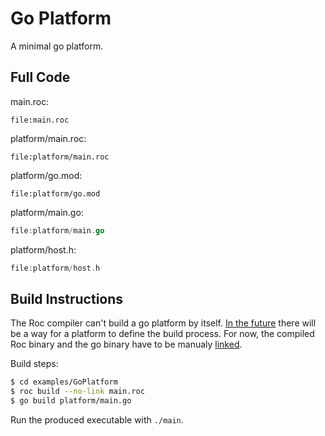# Go Platform

A minimal go platform.

## Full Code

main.roc:
```roc
file:main.roc
```

platform/main.roc:
```roc
file:platform/main.roc
```

platform/go.mod:
```
file:platform/go.mod
```

platform/main.go:
```go
file:platform/main.go
```

platform/host.h:
```c
file:platform/host.h
```

## Build Instructions

The Roc compiler can't build a go platform by itself. [In the
future](https://roc.zulipchat.com/#narrow/stream/304641-ideas/topic/Platform.20host.20build.20process) there will be a way for a platform to define the build process.
For now, the compiled Roc binary and the go binary have to be manualy [linked](https://en.wikipedia.org/wiki/Linker_(computing)).

Build steps:

```bash
$ cd examples/GoPlatform
$ roc build --no-link main.roc
$ go build platform/main.go
```

Run the produced executable with `./main`.

